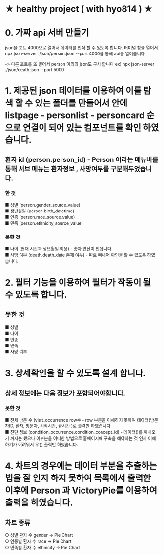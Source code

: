 # ★ healthy project ( with hyo814 ) ★

# 0. 가짜 api 서버 만들기
   json을 포트 4000으로 열어서 데이터를 인식 할 수 있도록 합니다.
   터미널 창을 열어서 npx json-server ./json/person.json --port 4000을 통해 api를 열어줍니다

-> 다른 포트를 또 열어서 person 이외의 json도 구사 합니다
ex) npx json-server ./json/death.json --port 5000

# 1. 제공된 json 데이터를 이용하여 이를 탐색 할 수 있는  폴더를 만들어서 안에 listpage - personlist - personcard 순으로 연결이 되어 있는 컴포넌트를 확인 하였습니다.
## 환자 id (person.person_id) - Person 이라는 메뉴바를 통해 서브 메뉴는 환자정보 , 사망여부를 구분해두었습니다.
  ### 한 것
  ■ 성별 (person.gender_source_value) <br>
  ■ 생년월일 (person.birth_datetime) <br>
  ■ 인종 (person.race_source_value) <br>
  ■ 민족 (person.ethnicity_source_value) <br>

### 못한 것
■ 나이 (현재 시간과 생년월일 이용) - 숫자 연산이 안됩니다. <br>
■ 사망 여부 (death.death_date 존재 여부) - 따로 빼내어 확인을 할 수 있도록 하였습니다.

# 2. 필터 기능을 이용하여 필터가 작동이 될 수 있도록 합니다.
## 못한 것
■ 성별 <br>
■ 나이 <br>
■ 인종 <br>
■ 민족 <br>
■ 사망 여부 <br>

# 3. 상세확인을 할 수 있도록 설계 합니다.
## 상세 정보에는 다음 정보가 포함되어야합니다.
### 못한 것
■ 전체 방문 수 (visit_occurrence row수 - row 부분을 이해하지 못하여 데이터(방문자ID, 환자, 방문자, 시작시간, 끝시간 )로 출력만 하였습니다<br>
■ 진단 정보 (condition_occurrence.condition_concept_id) - 데이터()를 꺼내오기 까지는 했으나 이부분을 어떠한 방법으로 홈페이지에 구축을 해야하는 것 인지 이해하기가 어려워서 우선 출력만 하였습니다.

# 4. 차트의 경우에는 데이터 부분을 추출하는 법을 잘 인지 하지 못하여 목록에서 출력한 이후에  Person 과 VictoryPie를 이용하여 출력을 하였습니다.
   ## 차트 종류<br>
   ○ 성별 환자 수 gender -> Pie Chart <br>
   ○ 인종별 환자 수 race -> Pie Chart <br>
   ○ 민족별 환자 수 ethnicity -> Pie Chart <br>


